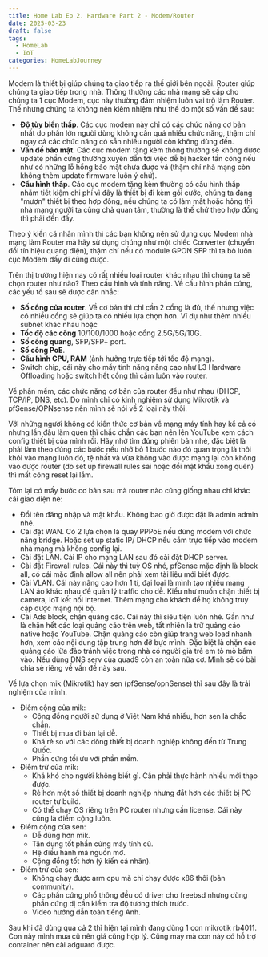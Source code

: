 ```yaml
---
title: Home Lab Ep 2. Hardware Part 2 - Modem/Router
date: 2025-03-23
draft: false
tags:
  - HomeLab
  - IoT
categories: HomeLabJourney
---
```

Modem là thiết bị giúp chúng ta giao tiếp ra thế giới bên ngoài. Router giúp chúng ta giao tiếp trong nhà. Thông thường các nhà mạng sẽ cấp cho chúng ta 1 cục Modem, cục này thường đảm nhiệm luôn vai trò làm Router. Thế nhưng chúng ta không nên kiêm nhiệm như thế do một số vấn đề sau:
- **Độ tùy biến thấp**. Các cục modem này chỉ có các chức năng cơ bản nhất do phần lớn người dùng không cần quá nhiều chức năng, thậm chí ngay cả các chức năng có sẵn nhiều người còn không dùng đến.
- **Vấn đề bảo mật**. Các cục modem tặng kèm thông thường sẽ không được update phần cứng thường xuyên dẫn tới việc dễ bị hacker tấn công nếu như có những lỗ hổng bảo mật chưa được vá (thậm chí nhà mạng còn không thèm update firmware luôn ý chứ).
- **Cấu hình thấp**. Các cục modem tặng kèm thường có cấu hình thấp nhằm tiết kiệm chi phí vì đây là thiết bị đi kèm gói cước, chúng ta đang "mượn" thiết bị theo hợp đồng, nếu chúng ta có làm mất hoặc hỏng thì nhà mạng người ta cũng chả quan tâm, thường là thế chứ theo hợp đồng thì phải đền đấy.

Theo ý kiến cá nhân mình thì các bạn không nên sử dụng cục Modem nhà mạng làm Router mà hãy sử dụng chúng như một chiếc Converter (chuyển đổi tín hiệu quang điện), thậm chí nếu có module GPON SFP thì ta bỏ luôn cục Modem đấy đi cũng được. 

Trên thị trường hiện nay có rất nhiều loại router khác nhau thì chúng ta sẽ chọn router như nào? Theo cấu hình và tính năng. Về cấu hình phần cứng, các yếu tố sau sẽ được cân nhắc:
- **Số cổng của router**. Về cơ bản thì chỉ cần 2 cổng là đủ, thế nhưng việc có nhiều cổng sẽ giúp ta có nhiều lựa chọn hơn. Ví dụ như thêm nhiều subnet khác nhau hoặc 
- **Tốc độ các cổng** 10/100/1000 hoặc cổng 2.5G/5G/10G.
- **Số cổng quang**, SFP/SFP+ port.
- **Số cổng PoE**.
- **Cấu hình CPU, RAM** (ảnh hưởng trực tiếp tới tốc độ mạng).
- Switch chip, cái này cho mấy tính năng nâng cao như L3 Hardware Offloading hoặc switch hết cổng thì cắm luôn vào router.

Về phần mềm, các chức năng cơ bản của router đều như nhau (DHCP, TCP/IP, DNS, etc). Do mình chỉ có kinh nghiệm sử dụng Mikrotik và pfSense/OPNsense nên mình sẽ nói về 2 loại này thôi.

Với những người không có kiến thức cơ bản về mạng máy tính hay kể cả có nhưng lần đầu làm quen thì chắc chắn các bạn nên lên YouTube xem cách config thiết bị của mình rồi. Hãy nhớ tìm đúng phiên bản nhé, đặc biệt là phải làm theo đúng các bước nếu nhỡ bỏ 1 bước nào đó quan trọng là thôi khỏi vào mạng luôn đó, tệ nhất và vừa không vào được mạng lại còn không vào được router (do set up firewall rules sai hoặc đổi mật khẩu xong quên) thì mất công reset lại lắm.

Tóm lại có mấy bước cơ bản sau mà router nào cũng giống nhau chỉ khác cái giao diện nè:
- Đổi tên đăng nhập và mật khẩu. Không bao giờ được đặt là admin admin nhé.
- Cài đặt WAN. Có 2 lựa chọn là quay PPPoE nếu dùng modem với chức năng bridge. Hoặc set up static IP/ DHCP nếu cắm trực tiếp vào modem nhà mạng mà không config lại. 
- Cài đặt LAN. Cài IP cho mạng LAN sau đó cài đặt DHCP server.
- Cài đặt Firewall rules. Cái này thì tuỳ OS nhé, pfSense mặc định là block all, có cái mặc định allow all nên phải xem tài liệu mới biết được.
- Cài VLAN. Cái này nâng cao hơn 1 tí, đại loại là mình tạo nhiều mạng LAN ảo khác nhau để quản lý traffic cho dễ. Kiểu như muốn chặn thiết bị camera, IoT kết nối internet. Thêm mạng cho khách để họ không truy cập được mạng nội bộ.
- Cài Ads block, chặn quảng cáo. Cái này thì siêu tiện luôn nhé. Gần như là chặn hết các loại quảng cáo trên web, tất nhiên là trừ quảng cáo native hoặc YouTube. Chặn quảng cáo còn giúp trang web load nhanh hơn, xem các nội dung tập trung hơn đỡ bực mình. Đặc biệt là chặn các quảng cáo lừa đảo tránh việc trong nhà có người già trẻ em tò mò bấm vào. Nếu dùng DNS serv của quad9 còn an toàn nữa cơ. Mình sẽ có bài chia sẻ riêng về vấn đề này sau.

Về lựa chọn mik (Mikrotik) hay sen (pfSense/opnSense) thì sau đây là trải nghiệm của mình. 
- Điểm cộng của mik: 
	- Cộng đồng người sử dụng ở Việt Nam khá nhiều, hơn sen là chắc chắn. 
	- Thiết bị mua đi bán lại dễ.
	- Khá rẻ so với các dòng thiết bị doanh nghiệp không đến từ Trung Quốc.
	- Phần cứng tối ưu với phần mềm.
- Điểm trừ của mik:
	- Khá khó cho người không biết gì. Cần phải thực hành nhiều mới thạo được.
	- Rẻ hơn một số thiết bị doanh nghiệp nhưng đắt hơn các thiết bị PC router tự build.
	- Có thể chạy OS riêng trên PC router nhưng cần license. Cái này cũng là điểm cộng luôn.
- Điểm cộng của sen:
	- Dễ dùng hơn mik.
	- Tận dụng tốt phần cứng máy tính cũ.
	- Hệ điều hành mã nguồn mở.
	- Cộng đồng tốt hơn (ý kiến cá nhân).
- Điểm trừ của sen:
	- Không chạy được arm cpu mà chỉ chạy được x86 thôi (bản community).
	- Các phần cứng phổ thông đều có driver cho freebsd nhưng dùng phần cứng dị cần kiểm tra độ tương thích trước.
	- Video hướng dẫn toàn tiếng Anh.

Sau khi đã dùng qua cả 2 thì hiện tại mình đang dùng 1 con mikrotik rb4011. Con này mình mua cũ nên giá cũng hợp lý. Cũng may mà con này có hỗ trợ container nên cài adguard được. 

